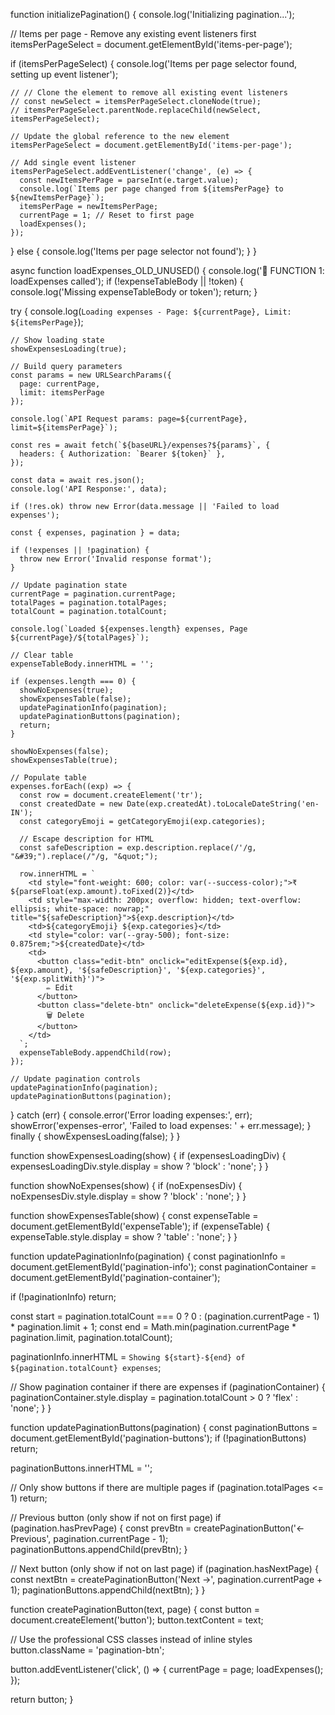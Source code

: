 function initializePagination() {
  console.log('Initializing pagination...');
  
  // Items per page - Remove any existing event listeners first
  itemsPerPageSelect = document.getElementById('items-per-page');
  
  if (itemsPerPageSelect) {
    console.log('Items per page selector found, setting up event listener');
    
    // // Clone the element to remove all existing event listeners
    // const newSelect = itemsPerPageSelect.cloneNode(true);
    // itemsPerPageSelect.parentNode.replaceChild(newSelect, itemsPerPageSelect);
    
    // Update the global reference to the new element
    itemsPerPageSelect = document.getElementById('items-per-page');
    
    // Add single event listener
    itemsPerPageSelect.addEventListener('change', (e) => {
      const newItemsPerPage = parseInt(e.target.value);
      console.log(`Items per page changed from ${itemsPerPage} to ${newItemsPerPage}`);
      itemsPerPage = newItemsPerPage;
      currentPage = 1; // Reset to first page
      loadExpenses();
    });
  } else {
    console.log('Items per page selector not found');
  }
}

async function loadExpenses_OLD_UNUSED() {
  console.log('🔵 FUNCTION 1: loadExpenses called');
  if (!expenseTableBody || !token) {
    console.log('Missing expenseTableBody or token');
    return;
  }

  try {
    console.log(`Loading expenses - Page: ${currentPage}, Limit: ${itemsPerPage}`);
    
    // Show loading state
    showExpensesLoading(true);

    // Build query parameters
    const params = new URLSearchParams({
      page: currentPage,
      limit: itemsPerPage
    });

    console.log(`API Request params: page=${currentPage}, limit=${itemsPerPage}`);

    const res = await fetch(`${baseURL}/expenses?${params}`, {
      headers: { Authorization: `Bearer ${token}` },
    });

    const data = await res.json();
    console.log('API Response:', data);
    
    if (!res.ok) throw new Error(data.message || 'Failed to load expenses');

    const { expenses, pagination } = data;

    if (!expenses || !pagination) {
      throw new Error('Invalid response format');
    }

    // Update pagination state
    currentPage = pagination.currentPage;
    totalPages = pagination.totalPages;
    totalCount = pagination.totalCount;

    console.log(`Loaded ${expenses.length} expenses, Page ${currentPage}/${totalPages}`);

    // Clear table
    expenseTableBody.innerHTML = '';

    if (expenses.length === 0) {
      showNoExpenses(true);
      showExpensesTable(false);
      updatePaginationInfo(pagination);
      updatePaginationButtons(pagination);
      return;
    }

    showNoExpenses(false);
    showExpensesTable(true);

    // Populate table
    expenses.forEach((exp) => {
      const row = document.createElement('tr');
      const createdDate = new Date(exp.createdAt).toLocaleDateString('en-IN');
      const categoryEmoji = getCategoryEmoji(exp.categories);
      
      // Escape description for HTML
      const safeDescription = exp.description.replace(/'/g, "&#39;").replace(/"/g, "&quot;");
      
      row.innerHTML = `
        <td style="font-weight: 600; color: var(--success-color);">₹${parseFloat(exp.amount).toFixed(2)}</td>
        <td style="max-width: 200px; overflow: hidden; text-overflow: ellipsis; white-space: nowrap;" title="${safeDescription}">${exp.description}</td>
        <td>${categoryEmoji} ${exp.categories}</td>
        <td style="color: var(--gray-500); font-size: 0.875rem;">${createdDate}</td>
        <td>
          <button class="edit-btn" onclick="editExpense(${exp.id}, ${exp.amount}, '${safeDescription}', '${exp.categories}', '${exp.splitWith}')">
            ✏️ Edit
          </button>
          <button class="delete-btn" onclick="deleteExpense(${exp.id})">
            🗑️ Delete
          </button>
        </td>
      `;
      expenseTableBody.appendChild(row);
    });

    // Update pagination controls
    updatePaginationInfo(pagination);
    updatePaginationButtons(pagination);

  } catch (err) {
    console.error('Error loading expenses:', err);
    showError('expenses-error', 'Failed to load expenses: ' + err.message);
  } finally {
    showExpensesLoading(false);
  }
}

function showExpensesLoading(show) {
  if (expensesLoadingDiv) {
    expensesLoadingDiv.style.display = show ? 'block' : 'none';
  }
}

function showNoExpenses(show) {
  if (noExpensesDiv) {
    noExpensesDiv.style.display = show ? 'block' : 'none';
  }
}

function showExpensesTable(show) {
  const expenseTable = document.getElementById('expenseTable');
  if (expenseTable) {
    expenseTable.style.display = show ? 'table' : 'none';
  }
}

function updatePaginationInfo(pagination) {
  const paginationInfo = document.getElementById('pagination-info');
  const paginationContainer = document.getElementById('pagination-container');
  
  if (!paginationInfo) return;

  const start = pagination.totalCount === 0 ? 0 : (pagination.currentPage - 1) * pagination.limit + 1;
  const end = Math.min(pagination.currentPage * pagination.limit, pagination.totalCount);

  paginationInfo.innerHTML = `Showing ${start}-${end} of ${pagination.totalCount} expenses`;
  
  // Show pagination container if there are expenses
  if (paginationContainer) {
    paginationContainer.style.display = pagination.totalCount > 0 ? 'flex' : 'none';
  }
}

function updatePaginationButtons(pagination) {
  const paginationButtons = document.getElementById('pagination-buttons');
  if (!paginationButtons) return;

  paginationButtons.innerHTML = '';

  // Only show buttons if there are multiple pages
  if (pagination.totalPages <= 1) return;

  // Previous button (only show if not on first page)
  if (pagination.hasPrevPage) {
    const prevBtn = createPaginationButton('← Previous', pagination.currentPage - 1);
    paginationButtons.appendChild(prevBtn);
  }

  // Next button (only show if not on last page)
  if (pagination.hasNextPage) {
    const nextBtn = createPaginationButton('Next →', pagination.currentPage + 1);
    paginationButtons.appendChild(nextBtn);
  }
}

function createPaginationButton(text, page) {
  const button = document.createElement('button');
  button.textContent = text;
  
  // Use the professional CSS classes instead of inline styles
  button.className = 'pagination-btn';
  
  button.addEventListener('click', () => {
    currentPage = page;
    loadExpenses();
  });

  return button;
}